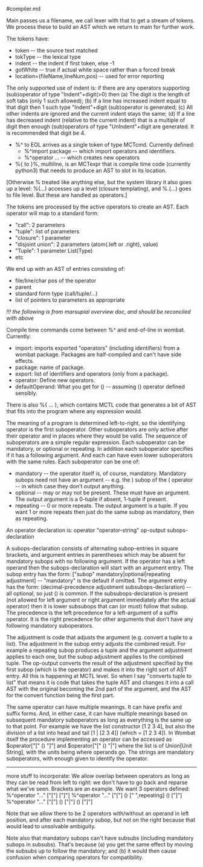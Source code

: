 #compiler.md

Main passes us a filename, we call lexer with that to get a stream of tokens.
We process these to build an AST which we return to main for further work.

The tokens have:
* token -- the source text matched
* tokType -- the lexical type 
* indent -- the indent if first token, else -1
* gotWhite -- true if actual white space rather than a forced break
* location=(fileName,lineNum,pos) -- used for error reporting

The only supported use of indent is: if there are any operators supporting
(sub)operator of type "Indent"+digit(>0) then (a) The digit is the length of soft
tabs (only 1 such allowed); (b) If a line has increased indent equal to that
digit then 1 such type "Indent"+digit (sub)operator is generated; (c) All other indents are
ignored and the current indent stays the same; (d) If a line has decreased
indent (relative to the current indent) that is a multiple of digit then enough
(sub)operators of type "UnIndent"+digit are generated. It is recommended that
digit be 4.

* %^ to EOL arrives as a single token of type MCTcmd. Currently defined: 
  * %^import package -- which import operators and identifiers.
  * %^operator ... -- which creates new operators
* %{ to }%, multiline, is an MCTexpr that is compile time code (currently python3) that 
needs to produce an AST to slot in its location. 

\[Otherwise % treated like anything else, but the system library it also goes 
up a level: %(...) accesses up a level (closure templating),
and %.(...) goes to file level. But these are handled as operators.]

The tokens are processed by the active operators to create an AST. Each operator 
will map to a standard form:
 * "call": 2 parameters
 * "tuple": list of parameters
 * "closure": 1 parameter
 * "disjoint union": 2 parameters (atom(.left or .right), value)
 * "Tuple": 1 parameter List(Type)
 * etc

We end up with an AST of entries consisting of:
 * file/line/char pos of the operator
 * parent
 * standard form type (call/tuple/...)
 * list of pointers to parameters as appropriate
 
 _!!! the following is from marsupial overview doc, and should be reconciled with above_

Compile time commands come between %^ and end-of-line in wombat. Currently:
   * import: imports exported "operators" (including identifiers) from a wombat package. Packages are half-compiled and can't have side effects.
   * package: name of package.
   * export: list of identifiers and operators (only from a package).
   * operator: Define new operators.
   * defaultOperand: What you get for () -- assuming () operator defined sensibly.
   
There is also \%\{ ... }, which contains MCTL code that generates a bit of AST that fits into the program where any expression would.

The meaning of a program is determined left-to-right, so the identifying operator is the first suboperator. Other suboperators are only active after their operator and in places where they would be valid. The sequence of suboperators are a simple regular expression. Each suboperator can be mandatory, or optional or repeating. In addition each suboperator specifies if it has a following argument. And each can have even lower suboperators with the same rules. Each suboperator can be one of:
   * mandatory -- the operator itself is, of course, mandatory. Mandatory subops need not have an argument -- e.g. the ) subop of the ( operator -- in which case they don't output anything.
   * optional -- may or may not be present. These must have an argument. The output argument is a 0-tuple if absent, 1-tuple if present.
   * repeating -- 0 or more repeats. The output argument is a tuple. If you want 1 or more repeats then just do the same subop as mandatory, then as repeating.

An operator declaration is:
    operator "operator-string" op-output subops-declaration

A subops-declaration consists of alternating subop-entries in square brackets, and argument entries in parentheses which may be absent for mandatory subops with no following argument. If the operator has a left operand then the subops-declaration will start with an argument entry. The subop entry has the form: \["subop" mandatory|optional|repeating adjustment] -- "mandatory" is the default if omitted. The argument entry has the form: (decimal-precedence adjustment subsubops-declaration) -- all optional, so just () is common. If the subsubops-declaration is present (not allowed for left argument or right argument immediately after the actual operator) then it is lower subsubops that can (or must) follow that subop. The precedence is the left precedence for a left-argument of a suffix operator. It is the right precedence for other arguments that don't have any following mandatory suboperators.

The adjustment is code that adjusts the argument (e.g. convert a tuple to a list). The adjustment in the subop entry adjusts the combined result. For example a repeating subop produces a tuple and the argument adjustment applies to each one, but the subop adjustment applies to the combined tuple.
The op-output converts the result of the adjustment specified by the first subop (which is the operator) and makes it into the right sort of AST entry.
All this is happening at MCTL level. So when I say "converts tuple to list" that means it is code that takes the tuple AST and changes it into a call AST with the original becoming the 2nd part of the argument, and the AST for the convert function being the first part.

The same operator can have multiple meanings. It can have prefix and suffix forms. And, in either case, it can have multiple meanings based on subsequent mandatory suboperators as long as everything is the same up to that point. For example we have the list constructor \[1 2 3 4], but also the division of a list into head and tail \[1 | \[2 3 4]] (which = \[1 2 3 4]). In Wombat itself the procedure implementing an operator can be accessed as $operator\["\[" () "]"] and $operator\["\[" () "|"] where the list is of Union\[Unit String], with the units being where operands go. The strings are mandatory suboperators, with enough given to identify the operator.

-------------------------------------------------------------------------
more stuff to incorporate:
We allow overlap between operators as long as they can be read from
left to right: we don't have to go back and reparse what we've seen.
Brackets are an example. We want 3 operators defined:
%^operator "..." \["\["] ["]"]
%^operator "..." \["\["] () \[" ",repeating] () ["]"]
%^operator "..." \["\["] () \["|"] () ["]"]

Note that we allow there to be 2 operators with/without an operand
in left position, and after each mandatory subop, but not on the right
because that would lead to unsolvable ambiguity.

Note also that mandatory subops can't have subsubs (including mandatory
subops in subsubs). That's because (a) you get the same effect by moving
the subsubs up to follow the mandatory; and (b) it would then cause confusion
when comparing operators for compatibility.
